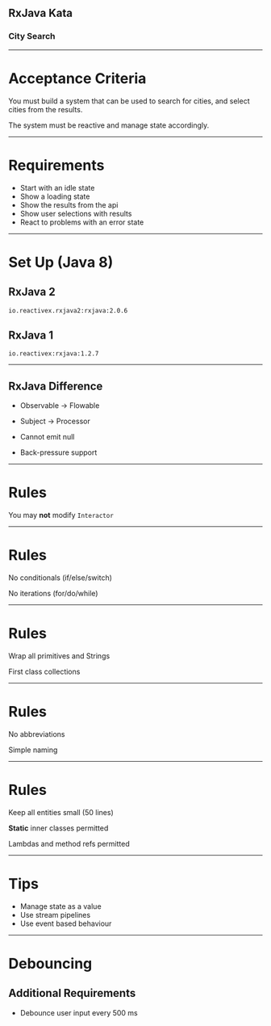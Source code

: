 ## RxJava Kata
### City Search

---

# Acceptance Criteria

You must build a system that can be used to search for cities, and select cities from the results.

The system must be reactive and manage state accordingly.

---

# Requirements

* Start with an idle state
* Show a loading state
* Show the results from the api
* Show user selections with results
* React to problems with an error state

---

# Set Up (Java 8)

## RxJava 2
`io.reactivex.rxjava2:rxjava:2.0.6`

## RxJava 1
`io.reactivex:rxjava:1.2.7`

---

## RxJava Difference

* Observable -> Flowable
* Subject -> Processor

* Cannot emit null
* Back-pressure support

---

# Rules

You may **not** modify `Interactor`

---

# Rules

No conditionals (if/else/switch)

No iterations (for/do/while)

---

# Rules

Wrap all primitives and Strings

First class collections

---

# Rules

No abbreviations

Simple naming

---

# Rules

Keep all entities small (50 lines)

**Static** inner classes permitted

Lambdas and method refs permitted

---

# Tips

* Manage state as a value
* Use stream pipelines
* Use event based behaviour

---

# Debouncing
## Additional Requirements

* Debounce user input every 500 ms
